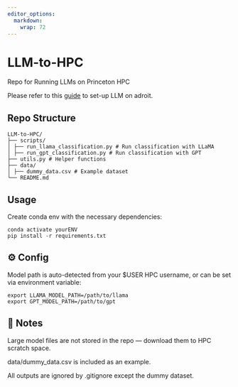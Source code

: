 ```yaml
---
editor_options: 
  markdown: 
    wrap: 72
---
```


# LLM-to-HPC

Repo for Running LLMs on Princeton HPC

Please refer to this
[guide](https://scm1210.github.io/posts/LLM%20on%20HPC/LLM-to-HPC.html)
to set-up LLM on adroit.

## Repo Structure

```
LLM-to-HPC/
├── scripts/
│ ├── run_llama_classification.py # Run classification with LLaMA
│ ├── run_gpt_classification.py # Run classification with GPT
├── utils.py # Helper functions
├── data/
│ ├── dummy_data.csv # Example dataset
└── README.md
```

## Usage 

Create conda env with the necessary dependencies:

```
conda activate yourENV
pip install -r requirements.txt
```

## ⚙️ Config
Model path is auto-detected from your $USER HPC username, or can be set via environment variable:
```
export LLAMA_MODEL_PATH=/path/to/llama
export GPT_MODEL_PATH=/path/to/gpt
```

## 📝 Notes
Large model files are not stored in the repo — download them to HPC scratch space.

data/dummy_data.csv is included as an example.

All outputs are ignored by .gitignore except the dummy dataset.
